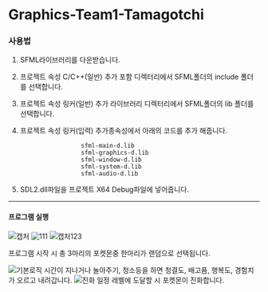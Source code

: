 # Graphics-Team1-Tamagotchi

### 사용법
1. SFML라이브러리를 다운받습니다.
2. 프로젝트 속성 C/C++(일반) 추가 포함 디렉터리에서 SFML폴더의 include 폴더를 선택합니다.
3. 프로젝트 속성 링커(일반) 추가 라이브러리 디렉터리에서 SFML폴더의 lib 폴더를 선택합니다.
4. 프로젝트 속성 링커(입력) 추가종속성에서 아래의 코드를 추가 해줍니다.
   
                        sfml-main-d.lib
                        sfml-graphics-d.lib
                        sfml-window-d.lib
                        sfml-system-d.lib
                        sfml-audio-d.lib
5. SDL2.dll파일을 프로젝트 X64 Debug파일에 넣어줍니다.
---------
#### 프로그램 실행 
![캡처](https://github.com/woojinchoi02/Graphics-Team1-Tamagotchi/assets/162526228/0bf29758-0517-4627-8581-f850b55a4a38)
![111](https://github.com/woojinchoi02/Graphics-Team1-Tamagotchi/assets/162526228/67457b9a-aa32-43e4-8574-096a12cdf485)
![캡처123](https://github.com/woojinchoi02/Graphics-Team1-Tamagotchi/assets/162526228/cf748d00-0bcb-48a2-8651-1de8aad67064)

프로그램 시작 시 총 3마리의 포켓몬중 한마리가 랜덤으로 선택됩니다.


![기본로직](https://github.com/woojinchoi02/Graphics-Team1-Tamagotchi/assets/162526228/09acfaae-9378-4381-9caf-0483344523f4)
시간이 지나거나 놀아주기, 청소등을 하면 청결도, 배고픔, 행복도, 경험치가 오르고 내려갑니다.
![진화](https://github.com/woojinchoi02/Graphics-Team1-Tamagotchi/assets/162526228/59fa740d-d7dd-400d-b186-de0e87320352)
일정 레벨에 도달할 시 포켓몬이 진화합니다.





